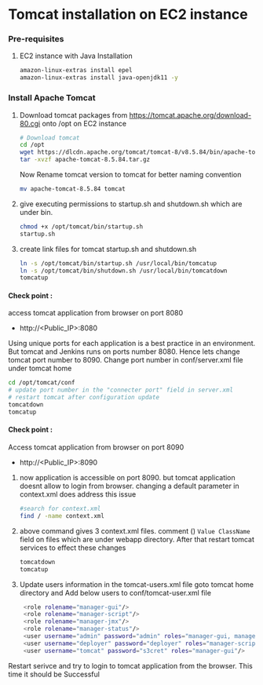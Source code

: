 # Tomcat installation on EC2 instance

### Pre-requisites
1. EC2 instance with Java Installation
    ```sh
    amazon-linux-extras install epel
    amazon-linux-extras install java-openjdk11 -y
    ```

### Install Apache Tomcat
1. Download tomcat packages from  https://tomcat.apache.org/download-80.cgi onto /opt on EC2 instance
   ```sh 
   # Download tomcat
   cd /opt
   wget https://dlcdn.apache.org/tomcat/tomcat-8/v8.5.84/bin/apache-tomcat-8.5.84.tar.gz
   tar -xvzf apache-tomcat-8.5.84.tar.gz
   ```
   Now Rename tomcat version to tomcat for better naming convention
   ```sh
   mv apache-tomcat-8.5.84 tomcat
   ```
1. give executing permissions to startup.sh and shutdown.sh which are under bin. 
   ```sh
   chmod +x /opt/tomcat/bin/startup.sh 
   startup.sh
   ```

1. create link files for tomcat startup.sh and shutdown.sh 
   ```sh
   ln -s /opt/tomcat/bin/startup.sh /usr/local/bin/tomcatup
   ln -s /opt/tomcat/bin/shutdown.sh /usr/local/bin/tomcatdown
   tomcatup
   ```
  #### Check point :
access tomcat application from browser on port 8080  
 - http://<Public_IP>:8080

  Using unique ports for each application is a best practice in an environment. But tomcat and Jenkins runs on ports number 8080. Hence lets change tomcat port number to 8090. Change port number in conf/server.xml file under tomcat home
   ```sh
 cd /opt/tomcat/conf
# update port number in the "connecter port" field in server.xml
# restart tomcat after configuration update
tomcatdown
tomcatup
```
#### Check point :
Access tomcat application from browser on port 8090  
 - http://<Public_IP>:8090

1. now application is accessible on port 8090. but tomcat application doesnt allow to login from browser. changing a default parameter in context.xml does address this issue
   ```sh
   #search for context.xml
   find / -name context.xml
   ```
1. above command gives 3 context.xml files. comment (<!-- & -->) `Value ClassName` field on files which are under webapp directory. 
After that restart tomcat services to effect these changes
   ```sh 
   tomcatdown
   tomcatup
   ```
1. Update users information in the tomcat-users.xml file
goto tomcat home directory and Add below users to conf/tomcat-user.xml file
   ```sh
	<role rolename="manager-gui"/>
	<role rolename="manager-script"/>
	<role rolename="manager-jmx"/>
	<role rolename="manager-status"/>
	<user username="admin" password="admin" roles="manager-gui, manager-script, manager-jmx, manager-status"/>
	<user username="deployer" password="deployer" roles="manager-script"/>
	<user username="tomcat" password="s3cret" roles="manager-gui"/>
   ```
Restart serivce and try to login to tomcat application from the browser. This time it should be Successful

